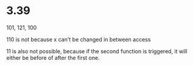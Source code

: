 # 3.39

101, 121, 100

110 is not because x can't be changed in between access

11  is also not possible, because if the second function is triggered, it will either be before of after the first one.

